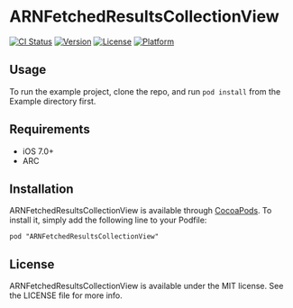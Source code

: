 # ARNFetchedResultsCollectionView

[![CI Status](http://img.shields.io/travis/Airin/ARNFetchedResultsCollectionView.svg?style=flat)](https://travis-ci.org/xxxAIRINxxx/ARNFetchedResultsCollectionView)
[![Version](https://img.shields.io/cocoapods/v/ARNFetchedResultsCollectionView.svg?style=flat)](http://cocoadocs.org/docsets/ARNFetchedResultsCollectionView)
[![License](https://img.shields.io/cocoapods/l/ARNFetchedResultsCollectionView.svg?style=flat)](http://cocoadocs.org/docsets/ARNFetchedResultsCollectionView)
[![Platform](https://img.shields.io/cocoapods/p/ARNFetchedResultsCollectionView.svg?style=flat)](http://cocoadocs.org/docsets/ARNFetchedResultsCollectionView)

## Usage

To run the example project, clone the repo, and run `pod install` from the Example directory first.

## Requirements

* iOS 7.0+
* ARC

## Installation

ARNFetchedResultsCollectionView is available through [CocoaPods](http://cocoapods.org). To install
it, simply add the following line to your Podfile:

    pod "ARNFetchedResultsCollectionView"

## License

ARNFetchedResultsCollectionView is available under the MIT license. See the LICENSE file for more info.

